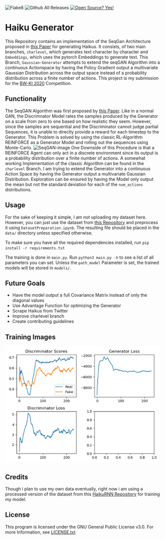 ![Flake8](https://github.com/Wuelle/BW-KI-2020/workflows/Flake8/badge.svg)
![Github All Releases](https://img.shields.io/github/downloads/Wuelle/BW-KI-2020/total.svg)
[![Open Source? Yes!](https://badgen.net/badge/Open%20Source%20%3F/Yes%21/blue?icon=github)](https://github.com/Naereen/badges/)
# Haiku Generator
This Repository contains an implementation of the SeqGan Architecture proposed in [this Paper](https://arxiv.org/pdf/1609.05473.pdf) for generating Haikus. It consists, of two main branches, `charlevel`, which generates text
character by character and `Embeddings`, which uses the pytorch Embeddings to generate text.
This Branch, `Gaussian-Generator` attempts to extend the seqGAN Algorithm into a continuous Actionspace by having the Policy Gradient output
a multivariate Gaussian Distribution across the output space instead of a probability distribution
across a finite number of  actions.
This project is my submission for the [BW-KI 2020](https://bw-ki.de/) Competition.

## Functionality
The SeqGAN Algorithm was first proposed by [this Paper](https://arxiv.org/pdf/1609.05473.pdf). Like in a normal GAN, the Discrimnator Model 
rates the samples produced by the Generator on a scale from zero to one based on how realistic they seem. However, since the samples are
sequential and the Discriminator cannot judge partial Sequences, it is unable to directly provide a reward for each timestep to the Generator.
This Problem is solved by using the classic RL-Algorithm REINFORCE as a Generator Model and rolling out the sequences using Monte-Carlo.
![SeqGAN-image](https://www.researchgate.net/publication/325709720/figure/fig1/AS:636539755302912@1528774312038/An-illustration-of-SeqGAN-for-text-generation-27-Compared-to-one-step-generation-of.png)
One Downside of this Procedure is that a REINFORCE Agent can only act in a discrete environment since its output is a probability distribution over a 
finite number of actions. A somewhat working Implementation of the classic Algorithm can be found in the `charlevel` Branch. I am trying to extend the
Generator into a continuous Action Space by having the Generator output a multivariate Gaussian Distribution. Exploration can be ensured
by having the Model only output the mean but not the standard deviation for each of the `num_actions` distributions.


## Usage
For the sake of keeping it simple, I am not uploading my dataset here. However, you can just use the dataset from
[this Repository](https://github.com/docmarionum1/haikurnn) and preprocess it using
`DatasetPreparation.ipynb`. The resulting file should be placed in the `data/` directory unless specified otherwise.

To make sure you have all the required dependencies installed, run `pip install -r requirements.txt`

The training is done in `main.py`. Run `python3 main.py -h` to see a list of all parameters you can set.
Unless the `path_model` Parameter is set, the trained models will be stored in `models/`.

## Future Goals
* Have the model output a full Covariance Matrix instead of only the diagonal values
* Use Advantage Function for optimizing the Generator 
* Scrape Haikus from Twitter
* Improve charlevel branch
* Create contributing guidelines

## Training Images
![Main Training Image](https://github.com/Wuelle/hAIku_generator/blob/master/training_img/main.png)

## Credits
Though i plan to use my own data eventually, right now i am using a processed version of the dataset from
this [HaikuRNN Repository](https://github.com/docmarionum1/haikurnn) for training my model.

## License
This program is licensed under the GNU General Public License v3.0. For more Information, see
[LICENSE.txt](https://github.com/Wuelle/BW-KI-2020/blob/Embeddings/LICENSE.txt)
